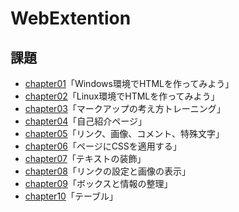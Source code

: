 # WebExtention
## 課題
- [chapter01](chapter01/ch01-firsthtml-min.html)「Windows環境でHTMLを作ってみよう」
- [chapter02](https://github.com/n20001/WebExtention/tree/master/chapter02)「Linux環境でHTMLを作ってみよう」
- [chapter03](https://github.com/n20001/WebExtention/tree/master/chapter03)「マークアップの考え方トレーニング」
- [chapter04](https://github.com/n20001/WebExtention/tree/master/chapter04)「自己紹介ページ」
- [chapter05](https://github.com/n20001/WebExtention/tree/master/chapter05)「リンク、画像、コメント、特殊文字」
- [chapter06](https://github.com/n20001/WebExtention/tree/master/chapter06)「ページにCSSを適用する」
- [chapter07](https://github.com/n20001/WebExtention/tree/master/chapter07)「テキストの装飾」
- [chapter08](https://github.com/n20001/WebExtention/tree/master/chapter08)「リンクの設定と画像の表示」
- [chapter09](https://github.com/n20001/WebExtention/tree/master/chapter09)「ボックスと情報の整理」
- [chapter10](https://github.com/n20001/WebExtention/tree/master/chapter10)「テーブル」

